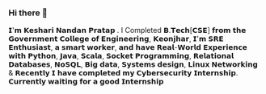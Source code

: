 ### Hi there 👋
𝗜'𝗺 𝗞𝗲𝘀𝗵𝗮𝗿𝗶 𝗡𝗮𝗻𝗱𝗮𝗻 𝗣𝗿𝗮𝘁𝗮𝗽 . I Completed 𝗕.𝗧𝗲𝗰𝗵[𝗖𝗦𝗘] 𝗳𝗿𝗼𝗺 𝘁𝗵𝗲 𝗚𝗼𝘃𝗲𝗿𝗻𝗺𝗲𝗻𝘁 𝗖𝗼𝗹𝗹𝗲𝗴𝗲 𝗼𝗳 𝗘𝗻𝗴𝗶𝗻𝗲𝗲𝗿𝗶𝗻𝗴, 𝗞𝗲𝗼𝗻𝗷𝗵𝗮𝗿, 𝗜'𝗺 𝗦𝗥𝗘 𝗘𝗻𝘁𝗵𝘂𝘀𝗶𝗮𝘀𝘁, 𝗮 𝘀𝗺𝗮𝗿𝘁 𝘄𝗼𝗿𝗸𝗲𝗿, 𝗮𝗻𝗱 𝗵𝗮𝘃𝗲 𝗥𝗲𝗮𝗹-𝗪𝗼𝗿𝗹𝗱 𝗘𝘅𝗽𝗲𝗿𝗶𝗲𝗻𝗰𝗲 𝘄𝗶𝘁𝗵 𝗣𝘆𝘁𝗵𝗼𝗻, 𝗝𝗮𝘃𝗮, 𝗦𝗰𝗮𝗹𝗮, 𝗦𝗼𝗰𝗸𝗲𝘁 𝗣𝗿𝗼𝗴𝗿𝗮𝗺𝗺𝗶𝗻𝗴, 𝗥𝗲𝗹𝗮𝘁𝗶𝗼𝗻𝗮𝗹 𝗗𝗮𝘁𝗮𝗯𝗮𝘀𝗲𝘀, 𝗡𝗼𝗦𝗤𝗟, 𝗕𝗶𝗴 𝗱𝗮𝘁𝗮, 𝗦𝘆𝘀𝘁𝗲𝗺𝘀 𝗱𝗲𝘀𝗶𝗴𝗻, 𝗟𝗶𝗻𝘂𝘅 𝗡𝗲𝘁𝘄𝗼𝗿𝗸𝗶𝗻𝗴 & 𝗥𝗲𝗰𝗲𝗻𝘁𝗹𝘆 𝗜 𝗵𝗮𝘃𝗲 𝗰𝗼𝗺𝗽𝗹𝗲𝘁𝗲𝗱 𝗺𝘆 𝗖𝘆𝗯𝗲𝗿𝘀𝗲𝗰𝘂𝗿𝗶𝘁𝘆 𝗜𝗻𝘁𝗲𝗿𝗻𝘀𝗵𝗶𝗽. 𝗖𝘂𝗿𝗿𝗲𝗻𝘁𝗹𝘆 𝘄𝗮𝗶𝘁𝗶𝗻𝗴 𝗳𝗼𝗿 𝗮 𝗴𝗼𝗼𝗱 𝗜𝗻𝘁𝗲𝗿𝗻𝘀𝗵𝗶𝗽
<!--
**KESHARINANDANPRATAP/KESHARINANDANPRATAP** is a ✨ _special_ ✨ repository because its `README.md` (this file) appears on your GitHub profile.
Here are some ideas to get you started:

- 🔭 I’m currently working on ...
- 🌱 I’m currently learning ...
- 👯 I’m looking to collaborate on ...
- 🤔 I’m looking for help with ...
- 💬 Ask me about ...
- 📫 How to reach me: ...
- 😄 Pronouns: ...
- ⚡ Fun fact: ...
-->

